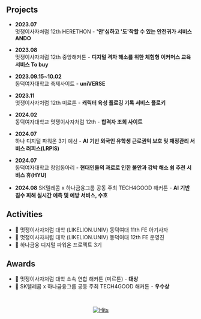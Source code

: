 ## Projects

- **2023.07**  
  멋쟁이사자처럼 12th HERETHON - **'안'심하고 '도'착할 수 있는 안전귀가 서비스 ANDO**

- **2023.08**  
  멋쟁이사자처럼 12th 중앙해커톤 - **디지털 격차 해소를 위한 체험형 이커머스 교육 서비스 To buy**

- **2023.09.15~10.02**  
  동덕여자대학교 축제사이트 - **uniVERSE**

- **2023.11**  
  멋쟁이사자처럼 12th 미르톤 - **캐릭터 육성 플로깅 기록 서비스 플로키**

- **2024.02**  
  동덕여자대학교 멋쟁이사자처럼 12th - **합격자 조회 사이트**

- **2024.07**  
  하나 디지털 파워온 3기 예선 - **AI 기반 외국인 유학생 근로권익 보호 및 재정관리 서비스 러피스(LRPIS)**

- **2024.07**  
  동덕여자대학교 창업동아리 - **현대인들의 과로로 인한 불안과 강박 해소 쉼 추천 서비스 휴(HYU)**

- **2024.08**
  SK텔레콤 x 하나금융그룹 공동 주최 TECH4GOOD 해커톤 - **AI 기반 침수 피해 실시간 예측 및 예방 서비스, 수호**


## Activities

- 🦁 멋쟁이사자처럼 대학 (LIKELION.UNIV) 동덕여대 11th FE 아기사자
- 🦁 멋쟁이사자처럼 대학 (LIKELION.UNIV) 동덕여대 12th FE 운영진
- 🏦 하나금융 디지털 파워온 프로젝트 3기
  

## Awards

- 🥇 멋쟁이사자처럼 대학 소속 연합 해커톤 (미르톤) - **대상**
- 🥇 SK텔레콤 x 하나금융그룹 공동 주최 TECH4GOOD 해커톤 - **우수상**


<div align="center">
 <br/>
 
[![Hits](https://hits.seeyoufarm.com/api/count/incr/badge.svg?url=https%3A%2F%2Fgithub.com%2Fqkrwngml%2Fqkrwngml&count_bg=%2379C83D&title_bg=%23555555&icon=&icon_color=%23E7E7E7&title=hits&edge_flat=false)](https://hits.seeyoufarm.com)

</div>
